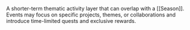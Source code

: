 A shorter-term thematic activity layer that can overlap with a [[Season]]. Events may focus on specific projects, themes, or collaborations and introduce time-limited quests and exclusive rewards.
